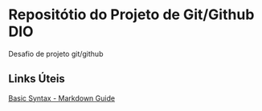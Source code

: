 # Repositótio do Projeto de Git/Github DIO
Desafio de projeto git/github

## Links Úteis 
[Basic Syntax - Markdown Guide](https://www.markdownguide.org/)
